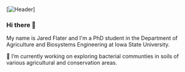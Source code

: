 
[![Header](https://raw.githubusercontent.com/jflater/<OWNER>/<OWNER>/IMG_2683_EFFECTS.jpg "Header")]
### Hi there 👋
My name is Jared Flater and I'm a PhD student in the Department of Agriculture and Biosystems Engineering at Iowa State University. 

🔭 I’m currently working on exploring bacterial communties in soils of various agricultural and conservation areas. 
<!--
**jflater/jflater** is a ✨ _special_ ✨ repository because its `README.md` (this file) appears on your GitHub profile.

Here are some ideas to get you started:

- 🔭 I’m currently working on ...
- 🌱 I’m currently learning ...
- 👯 I’m looking to collaborate on ...
- 🤔 I’m looking for help with ...
- 💬 Ask me about ...
- 📫 How to reach me: ...
- 😄 Pronouns: ...
- ⚡ Fun fact: ...
-->
